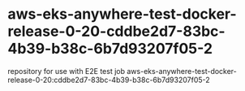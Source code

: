 # aws-eks-anywhere-test-docker-release-0-20-cddbe2d7-83bc-4b39-b38c-6b7d93207f05-2
repository for use with E2E test job aws-eks-anywhere-test-docker-release-0-20:cddbe2d7-83bc-4b39-b38c-6b7d93207f05-2
